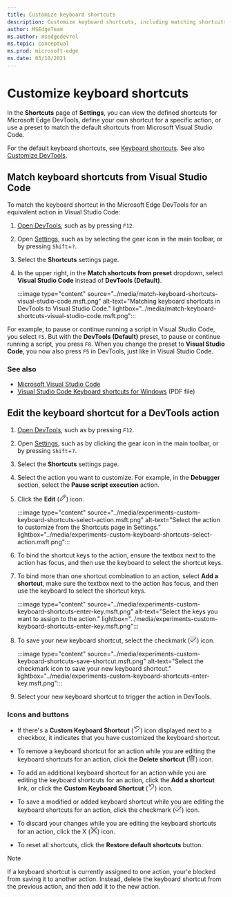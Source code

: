 ```yaml
---
title: Customize keyboard shortcuts
description: Customize keyboard shortcuts, including matching shortcuts from Visual Studio Code.
author: MSEdgeTeam
ms.author: msedgedevrel
ms.topic: conceptual
ms.prod: microsoft-edge
ms.date: 03/10/2021
---
```

# Customize keyboard shortcuts

In the **Shortcuts** page of **Settings**, you can view the defined shortcuts for Microsoft Edge DevTools, define your own shortcut for a specific action, or use a preset to match the default shortcuts from Microsoft Visual Studio Code.

For the default keyboard shortcuts, see [Keyboard shortcuts](../shortcuts/index.md).  See also [Customize DevTools](./index.md#settings).


<!-- ====================================================================== -->
## Match keyboard shortcuts from Visual Studio Code

To match the keyboard shortcut in the Microsoft Edge DevTools for an equivalent action in Visual Studio Code:

1. [Open DevTools](../open/index.md), such as by pressing `F12`.

1. Open [Settings](./index.md#settings), such as by selecting the gear icon in the main toolbar, or by pressing `Shift`+`?`.

1. Select the **Shortcuts** settings page.

1. In the upper right, in the **Match shortcuts from preset** dropdown, select **Visual Studio Code** instead of **DevTools (Default)**.

   :::image type="content" source="../media/match-keyboard-shortcuts-visual-studio-code.msft.png" alt-text="Matching keyboard shortcuts in DevTools to Visual Studio Code." lightbox="../media/match-keyboard-shortcuts-visual-studio-code.msft.png":::

For example, to pause or continue running a script in Visual Studio Code, you select `F5`.  But with the **DevTools (Default)** preset, to pause or continue running a script, you press `F8`.  When you change the preset to **Visual Studio Code**, you now also press `F5` in DevTools, just like in Visual Studio Code.

### See also

* [Microsoft Visual Studio Code](https://code.visualstudio.com)
* [Visual Studio Code Keyboard shortcuts for Windows](https://code.visualstudio.com/shortcuts/keyboard-shortcuts-windows.pdf) (PDF file)


<!-- ====================================================================== -->
## Edit the keyboard shortcut for a DevTools action

1. [Open DevTools](../open/index.md), such as by pressing `F12`.

1. Open [Settings](./index.md#settings), such as by clicking the gear icon in the main toolbar, or by pressing `Shift`+`?`.

1. Select the **Shortcuts** settings page.

1. Select the action you want to customize.  For example, in the **Debugger** section, select the **Pause script execution** action.

1. Click the **Edit** (![EditKeyboardShortcut.](../media/edit-keyboard-shortcut-icon.msft.png)) icon.

   :::image type="content" source="../media/experiments-custom-keyboard-shortcuts-select-action.msft.png" alt-text="Select the action to customize from the Shortcuts page in Settings." lightbox="../media/experiments-custom-keyboard-shortcuts-select-action.msft.png":::

1. To bind the shortcut keys to the action, ensure the textbox next to the action has focus, and then use the keyboard to select the shortcut keys.

1. To bind more than one shortcut combination to an action, select **Add a shortcut**, make sure the textbox next to the action has focus, and then use the keyboard to select the shortcut keys.

   :::image type="content" source="../media/experiments-custom-keyboard-shortcuts-enter-key.msft.png" alt-text="Select the keys you want to assign to the action." lightbox="../media/experiments-custom-keyboard-shortcuts-enter-key.msft.png":::

1. To save your new keyboard shortcut, select the checkmark (![CheckmarkKeyboardShortcut.](../media/checkmark-keyboard-shortcut-icon.msft.png)) icon.

   :::image type="content" source="../media/experiments-custom-keyboard-shortcuts-save-shortcut.msft.png" alt-text="Select the checkmark icon to save your new keyboard shortcut." lightbox="../media/experiments-custom-keyboard-shortcuts-enter-key.msft.png":::

1. Select your new keyboard shortcut to trigger the action in DevTools.


### Icons and buttons

<!-- keep in same order as screenshot: -->

*  If there's a **Custom Keyboard Shortcut** (![CustomKeyboardShortcut.](../media/custom-keyboard-shortcut-icon.msft.png)) icon displayed next to a checkbox, it indicates that you have customized the keyboard shortcut.

*  To remove a keyboard shortcut for an action while you are editing the keyboard shortcuts for an action, click the **Delete shortcut** (![DeleteKeyboardShortcut.](../media/delete-keyboard-shortcut-icon.msft.png)) icon.

*  To add an additional keyboard shortcut for an action while you are editing the keyboard shortcuts for an action, click the **Add a shortcut** link, or click the **Custom Keyboard Shortcut** (![CustomKeyboardShortcut.](../media/custom-keyboard-shortcut-icon.msft.png)) icon.

*  To save a modified or added keyboard shortcut while you are editing the keyboard shortcuts for an action, click the checkmark (![CheckmarkKeyboardShortcut.](../media/checkmark-keyboard-shortcut-icon.msft.png)) icon.

*  To discard your changes while you are editing the keyboard shortcuts for an action, click the X (![XKeyboardShortcut.](../media/discard-changes-keyboard-shortcut-icon.msft.png)) icon.

*  To reset all shortcuts, click the **Restore default shortcuts** button.

> [!NOTE]
> If a keyboard shortcut is currently assigned to one action, your'e blocked from saving it to another action.  Instead, delete the keyboard shortcut from the previous action, and then add it to the new action.
